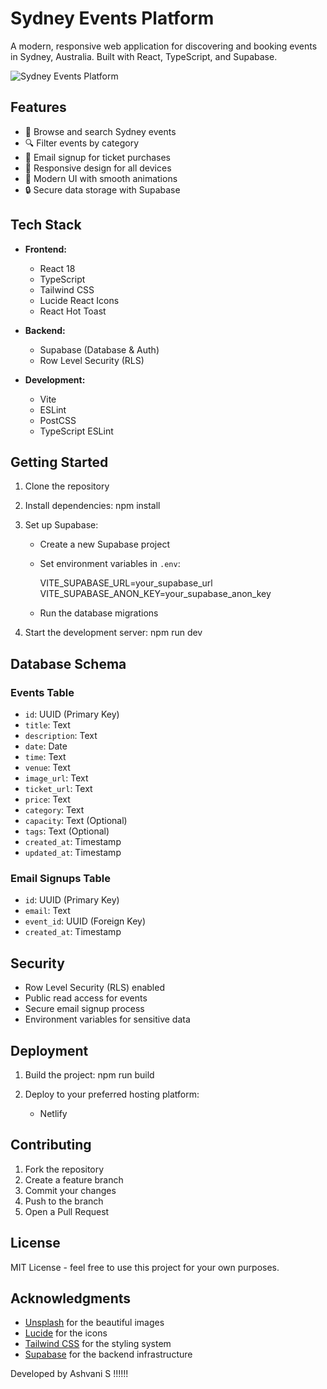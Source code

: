 # Sydney Events Platform

A modern, responsive web application for discovering and booking events in Sydney, Australia. Built with React, TypeScript, and Supabase.

![Sydney Events Platform](https://images.unsplash.com/photo-1624138784614-87fd1b6528f8?auto=format&fit=crop&q=80)

## Features

- 🎫 Browse and search Sydney events
- 🔍 Filter events by category
- 📧 Email signup for ticket purchases
- 📱 Responsive design for all devices
- 🎨 Modern UI with smooth animations
- 🔒 Secure data storage with Supabase

## Tech Stack

- **Frontend:**
  - React 18
  - TypeScript
  - Tailwind CSS
  - Lucide React Icons
  - React Hot Toast

- **Backend:**
  - Supabase (Database & Auth)
  - Row Level Security (RLS)

- **Development:**
  - Vite
  - ESLint
  - PostCSS
  - TypeScript ESLint

## Getting Started

1. Clone the repository
2. Install dependencies:
   npm install

3. Set up Supabase:
   - Create a new Supabase project
   - Set environment variables in `.env`:
   
     VITE_SUPABASE_URL=your_supabase_url
     VITE_SUPABASE_ANON_KEY=your_supabase_anon_key
   
   - Run the database migrations

4. Start the development server:
   npm run dev

## Database Schema

### Events Table
- `id`: UUID (Primary Key)
- `title`: Text
- `description`: Text
- `date`: Date
- `time`: Text
- `venue`: Text
- `image_url`: Text
- `ticket_url`: Text
- `price`: Text
- `category`: Text
- `capacity`: Text (Optional)
- `tags`: Text (Optional)
- `created_at`: Timestamp
- `updated_at`: Timestamp

### Email Signups Table
- `id`: UUID (Primary Key)
- `email`: Text
- `event_id`: UUID (Foreign Key)
- `created_at`: Timestamp

## Security

- Row Level Security (RLS) enabled
- Public read access for events
- Secure email signup process
- Environment variables for sensitive data

## Deployment

1. Build the project:
   npm run build

2. Deploy to your preferred hosting platform:
   - Netlify

## Contributing

1. Fork the repository
2. Create a feature branch
3. Commit your changes
4. Push to the branch
5. Open a Pull Request

## License

MIT License - feel free to use this project for your own purposes.

## Acknowledgments

- [Unsplash](https://unsplash.com) for the beautiful images
- [Lucide](https://lucide.dev) for the icons
- [Tailwind CSS](https://tailwindcss.com) for the styling system
- [Supabase](https://supabase.com) for the backend infrastructure


Developed by Ashvani S !!!!!!